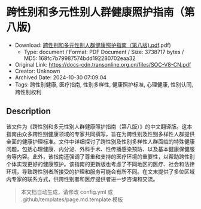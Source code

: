 # 跨性别和多元性别人群健康照护指南（第八版)

- Download: [跨性别和多元性别人群健康照护指南（第八版).pdf](跨性别和多元性别人群健康照护指南（第八版).pdf)
    - Type: document / Format: PDF Document / Size: 3738717 bytes / MD5: 168fc7b79987574bdd192280702eaa32
- Original Link: https://docs-cdn.transonline.org.cn/files/SOC-V8-CN.pdf
- Creator: Unknown
- Archived Date: 2024-10-30 07:09:04
- Tags: 跨性别健康, 医疗指南, 性别多样性, 健康照护标准, 心理健康, 性别认同, 跨性别权利

## Description

该文件为《跨性别和多元性别人群健康照护指南（第八版）》的中文翻译版。这本指南由众多跨性别健康领域的专家共同撰写，旨在为跨性别及性别多样性人群提供全面的健康护理标准。文件中详细探讨了跨性别及性别多样性人群面临的特殊健康问题，包括心理健康、内分泌、外科手术、性传播感染预防、以及基本健康保健服务等内容。此外，该指南还强调了尊重和支持的医疗环境的重要性，以帮助跨性别个体实现更好的健康照护。该指南的更新版也考虑了不同地区的医疗、社会和法律环境，导致跨性别者所接受的护理和服务可能会有所不同。在文末提供了多位区域内专家的联系方式，供跨性别者和医疗提供者进一步咨询和交流。

> 本文档自动生成，请修改 config.yml 或 .github/templates/page.md.template 模板
